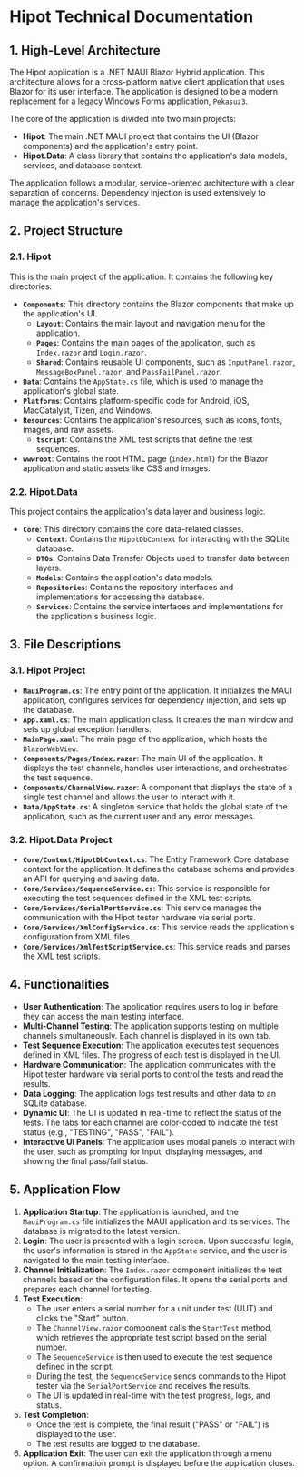 # Hipot Technical Documentation

## 1. High-Level Architecture

The Hipot application is a .NET MAUI Blazor Hybrid application. This architecture allows for a cross-platform native client application that uses Blazor for its user interface. The application is designed to be a modern replacement for a legacy Windows Forms application, `Pekasuz3`.

The core of the application is divided into two main projects:

*   **Hipot**: The main .NET MAUI project that contains the UI (Blazor components) and the application's entry point.
*   **Hipot.Data**: A class library that contains the application's data models, services, and database context.

The application follows a modular, service-oriented architecture with a clear separation of concerns. Dependency injection is used extensively to manage the application's services.

## 2. Project Structure

### 2.1. Hipot

This is the main project of the application. It contains the following key directories:

*   **`Components`**: This directory contains the Blazor components that make up the application's UI.
    *   **`Layout`**: Contains the main layout and navigation menu for the application.
    *   **`Pages`**: Contains the main pages of the application, such as `Index.razor` and `Login.razor`.
    *   **`Shared`**: Contains reusable UI components, such as `InputPanel.razor`, `MessageBoxPanel.razor`, and `PassFailPanel.razor`.
*   **`Data`**: Contains the `AppState.cs` file, which is used to manage the application's global state.
*   **`Platforms`**: Contains platform-specific code for Android, iOS, MacCatalyst, Tizen, and Windows.
*   **`Resources`**: Contains the application's resources, such as icons, fonts, images, and raw assets.
    *   **`tscript`**: Contains the XML test scripts that define the test sequences.
*   **`wwwroot`**: Contains the root HTML page (`index.html`) for the Blazor application and static assets like CSS and images.

### 2.2. Hipot.Data

This project contains the application's data layer and business logic.

*   **`Core`**: This directory contains the core data-related classes.
    *   **`Context`**: Contains the `HipotDbContext` for interacting with the SQLite database.
    *   **`DTOs`**: Contains Data Transfer Objects used to transfer data between layers.
    *   **`Models`**: Contains the application's data models.
    *   **`Repositories`**: Contains the repository interfaces and implementations for accessing the database.
    *   **`Services`**: Contains the service interfaces and implementations for the application's business logic.

## 3. File Descriptions

### 3.1. Hipot Project

*   **`MauiProgram.cs`**: The entry point of the application. It initializes the MAUI application, configures services for dependency injection, and sets up the database.
*   **`App.xaml.cs`**: The main application class. It creates the main window and sets up global exception handlers.
*   **`MainPage.xaml`**: The main page of the application, which hosts the `BlazorWebView`.
*   **`Components/Pages/Index.razor`**: The main UI of the application. It displays the test channels, handles user interactions, and orchestrates the test sequence.
*   **`Components/ChannelView.razor`**: A component that displays the state of a single test channel and allows the user to interact with it.
*   **`Data/AppState.cs`**: A singleton service that holds the global state of the application, such as the current user and any error messages.

### 3.2. Hipot.Data Project

*   **`Core/Context/HipotDbContext.cs`**: The Entity Framework Core database context for the application. It defines the database schema and provides an API for querying and saving data.
*   **`Core/Services/SequenceService.cs`**: This service is responsible for executing the test sequences defined in the XML test scripts.
*   **`Core/Services/SerialPortService.cs`**: This service manages the communication with the Hipot tester hardware via serial ports.
*   **`Core/Services/XmlConfigService.cs`**: This service reads the application's configuration from XML files.
*   **`Core/Services/XmlTestScriptService.cs`**: This service reads and parses the XML test scripts.

## 4. Functionalities

*   **User Authentication**: The application requires users to log in before they can access the main testing interface.
*   **Multi-Channel Testing**: The application supports testing on multiple channels simultaneously. Each channel is displayed in its own tab.
*   **Test Sequence Execution**: The application executes test sequences defined in XML files. The progress of each test is displayed in the UI.
*   **Hardware Communication**: The application communicates with the Hipot tester hardware via serial ports to control the tests and read the results.
*   **Data Logging**: The application logs test results and other data to an SQLite database.
*   **Dynamic UI**: The UI is updated in real-time to reflect the status of the tests. The tabs for each channel are color-coded to indicate the test status (e.g., "TESTING", "PASS", "FAIL").
*   **Interactive UI Panels**: The application uses modal panels to interact with the user, such as prompting for input, displaying messages, and showing the final pass/fail status.

## 5. Application Flow

1.  **Application Startup**: The application is launched, and the `MauiProgram.cs` file initializes the MAUI application and its services. The database is migrated to the latest version.
2.  **Login**: The user is presented with a login screen. Upon successful login, the user's information is stored in the `AppState` service, and the user is navigated to the main testing interface.
3.  **Channel Initialization**: The `Index.razor` component initializes the test channels based on the configuration files. It opens the serial ports and prepares each channel for testing.
4.  **Test Execution**:
    *   The user enters a serial number for a unit under test (UUT) and clicks the "Start" button.
    *   The `ChannelView.razor` component calls the `StartTest` method, which retrieves the appropriate test script based on the serial number.
    *   The `SequenceService` is then used to execute the test sequence defined in the script.
    *   During the test, the `SequenceService` sends commands to the Hipot tester via the `SerialPortService` and receives the results.
    *   The UI is updated in real-time with the test progress, logs, and status.
5.  **Test Completion**:
    *   Once the test is complete, the final result ("PASS" or "FAIL") is displayed to the user.
    *   The test results are logged to the database.
6.  **Application Exit**: The user can exit the application through a menu option. A confirmation prompt is displayed before the application closes.
